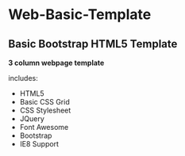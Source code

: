 # Web-Basic-Template

<h2>Basic Bootstrap HTML5 Template</h2>

<b>3 column webpage template</b>

includes:

- HTML5
- Basic CSS Grid
- CSS Stylesheet
- JQuery
- Font Awesome
- Bootstrap
- IE8 Support

